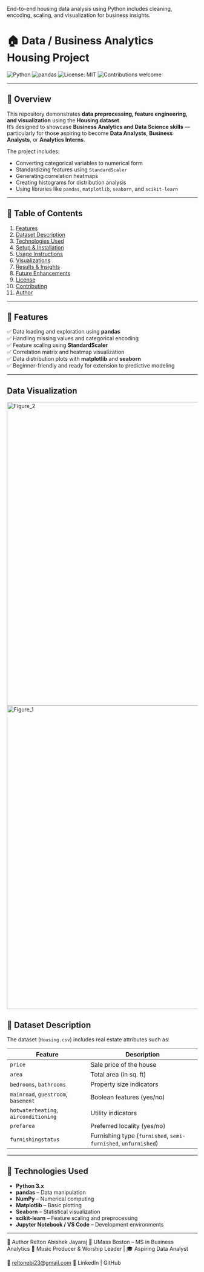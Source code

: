 End-to-end housing data analysis using Python includes cleaning, encoding, scaling, and visualization for business insights.

# 🏠 Data / Business Analytics Housing Project

![Python](https://img.shields.io/badge/Python-3.x-blue.svg)
![pandas](https://img.shields.io/badge/pandas-Data%20Analysis-green)
![License: MIT](https://img.shields.io/badge/License-MIT-yellow.svg)
![Contributions welcome](https://img.shields.io/badge/Contributions-Welcome-brightgreen)

---

## 📘 Overview

This repository demonstrates **data preprocessing, feature engineering, and visualization** using the **Housing dataset**.  
It’s designed to showcase **Business Analytics and Data Science skills** — particularly for those aspiring to become **Data Analysts**, **Business Analysts**, or **Analytics Interns**.

The project includes:
- Converting categorical variables to numerical form  
- Standardizing features using `StandardScaler`  
- Generating correlation heatmaps  
- Creating histograms for distribution analysis  
- Using libraries like `pandas`, `matplotlib`, `seaborn`, and `scikit-learn`

---

## 📂 Table of Contents

1. [Features](#-features)
2. [Dataset Description](#-dataset-description)
3. [Technologies Used](#-technologies-used)
4. [Setup & Installation](#️-setup--installation)
5. [Usage Instructions](#-usage-instructions)
6. [Visualizations](#-visualizations)
7. [Results & Insights](#-results--insights)
8. [Future Enhancements](#-future-enhancements)
9. [License](#-license)
10. [Contributing](#-contributing)
11. [Author](#-author)

---

## 🚀 Features

✅ Data loading and exploration using **pandas**  
✅ Handling missing values and categorical encoding  
✅ Feature scaling using **StandardScaler**  
✅ Correlation matrix and heatmap visualization  
✅ Data distribution plots with **matplotlib** and **seaborn**  
✅ Beginner-friendly and ready for extension to predictive modeling  

---
## Data Visualization
<img width="1536" height="802" alt="Figure_2" src="https://github.com/user-attachments/assets/81ffb796-ff76-4c0b-a4fe-d4d328746293" />
<img width="1536" height="802" alt="Figure_1" src="https://github.com/user-attachments/assets/83509761-69c9-43a1-a45e-6fc571689aaa" />



## 🏡 Dataset Description

The dataset (`Housing.csv`) includes real estate attributes such as:

| Feature | Description |
|----------|--------------|
| `price` | Sale price of the house |
| `area` | Total area (in sq. ft) |
| `bedrooms`, `bathrooms` | Property size indicators |
| `mainroad`, `guestroom`, `basement` | Boolean features (yes/no) |
| `hotwaterheating`, `airconditioning` | Utility indicators |
| `prefarea` | Preferred locality (yes/no) |
| `furnishingstatus` | Furnishing type (`furnished`, `semi-furnished`, `unfurnished`) |

---

## 🧠 Technologies Used

- **Python 3.x**
- **pandas** – Data manipulation
- **NumPy** – Numerical computing
- **Matplotlib** – Basic plotting
- **Seaborn** – Statistical visualization
- **scikit-learn** – Feature scaling and preprocessing
- **Jupyter Notebook / VS Code** – Development environments

---

👤 Author
Relton Abishek Jayaraj
📍 UMass Boston – MS in Business Analytics
🎵 Music Producer & Worship Leader | 🎓 Aspiring Data Analyst

📧 reltonebi23@gmail.com
🔗 LinkedIn | GitHub
